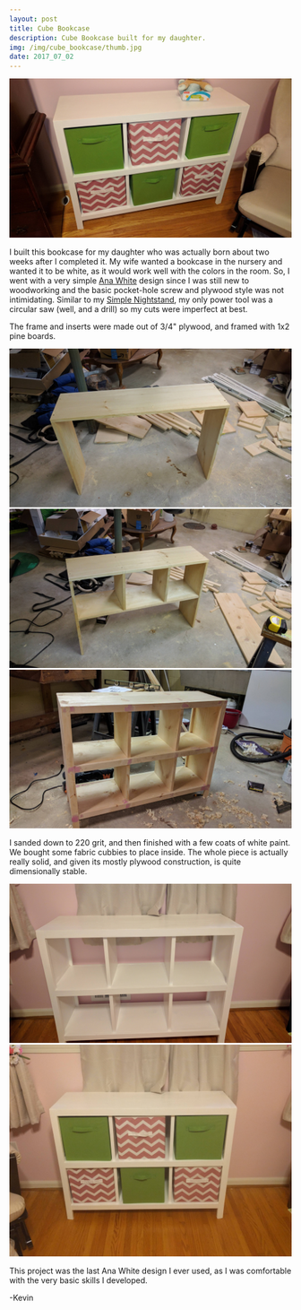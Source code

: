 ```yaml
---
layout: post
title: Cube Bookcase 
description: Cube Bookcase built for my daughter.
img: /img/cube_bookcase/thumb.jpg
date: 2017_07_02
---
```


<div class="img_row">
    <img class="col three" src="/img/cube_bookcase/cube_bookcase.jpg"/>
</div>

I built this bookcase for my daughter who was actually born about two weeks after I completed it.  My wife wanted a bookcase in the nursery and wanted it to be white, as it would work well with the colors in the room.  So, I went with a very simple [Ana White](http://www.ana-white.com) design since I was still new to woodworking and the basic pocket-hole screw and plywood style was not intimidating.  Similar to my [Simple Nightstand](/furniture/2017_05_01_nightstand), my only power tool was a circular saw (well, and a drill) so my cuts were imperfect at best.

The frame and inserts were made out of 3/4" plywood, and framed with 1x2 pine boards.

<div class="img row">
    <img class="col three" src="/img/cube_bookcase/frame1.jpg"/>
</div>
<div class="img row">
    <img class="col three" src="/img/cube_bookcase/frame2.jpg"/>
</div>
<div class="img row">
    <img class="col three" src="/img/cube_bookcase/frame3.jpg"/>
</div>


I sanded down to 220 grit, and then finished with a few coats of white paint.  We bought some fabric cubbies to place inside.  The whole piece is actually really solid, and given its mostly plywood construction, is quite dimensionally stable.

<div class="img row">
    <img class="col three" src="/img/cube_bookcase/frame_painted.jpg"/>
</div>
<div class="img row">
    <img class="col three" src="/img/cube_bookcase/cube_bookcase_done.jpg"/>
</div>

This project was the last Ana White design I ever used, as I was comfortable with the very basic skills I developed.  

-Kevin
